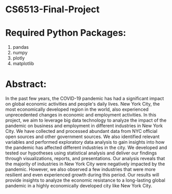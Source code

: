 # CS6513-Final-Project

# Required Python Packages:
1. pandas
2. numpy
3. plotly
4. matplotlib

# Abstract:
In the past few years, the COVID-19 pandemic has had a significant impact on global economic activities and
people's daily lives. New York City, the most economically developed region in the world, also experienced 
unprecedented changes in economic and employment activities. In this project, we aim to leverage big data technology 
to analyze the impact of the pandemic on business and employment in different industries in New York City. We have 
collected and processed abundant data from NYC official open sources and other government sources. We also identified 
relevant variables and performed exploratory data analysis to gain insights into how the pandemic has affected different 
industries in the city. We developed and tested our hypotheses using statistical analysis and deliver our findings 
through visualizations, reports, and presentations. Our analysis reveals that the majority of industries in New York 
City were negatively impacted by the pandemic. However, we also observed a few industries that were more resilient and 
even experienced growth during this period. Our results will provide insights to analyze the economic resistance to a 
long-lasting global pandemic in a highly economically developed city like New York City. 
